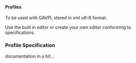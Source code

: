 #### Profiles

To be used with GAVPI, stored in xml utf-8 format.

Use the built in editor or create your own editor conforming to specifications.

### Profile Specification

documentation in a bit...